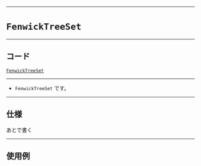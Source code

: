 _____

# `FenwickTreeSet`

_____

## コード

[`FenwickTreeSet`](https://github.com/titanium-22/Library_py/blob/main/DataStructures/Set/FenwickTreeSet.py)
<!-- code=https://github.com/titanium-22/Library_py/blob/main/DataStructures\Set\FenwickTreeSet.py -->

_____

- `FenwickTreeSet` です。

_____

## 仕様

あとで書く

_____

## 使用例

```python
```

